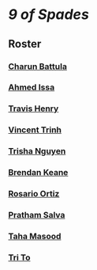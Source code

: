 # ***9 of Spades***

## **Roster**
### [Charun Battula]()
### [Ahmed Issa](https://a1issa369.github.io/110-project/)
### [Travis Henry]()
### [Vincent Trinh](https://vkt5451.github.io/Github-Pages-project/)
### [Trisha Nguyen](https://trishangvyen.github.io/CSE110-GitHub-Pages/)
### [Brendan Keane](https://github.com/Keanooo7/lab1_110/blob/main/index.md)
### [Rosario Ortiz](https://github.com/tritonro)
### [Pratham Salva](https://prsavla.github.io/lab1-cse110/)
### [Taha Masood](https://t-m1.github.io/CSE110-Lab1/)
### [Tri To]()



